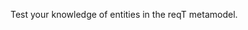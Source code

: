 Test your knowledge of entities in the reqT metamodel.

<style>
input {
      font-size: 120%;
      font-weight: bold;
      padding-top: 0.2em;
      padding-bottom: 0.2em;
      color:red;
}
</style>
<script type="text/javascript" src="quiz.js"></script>